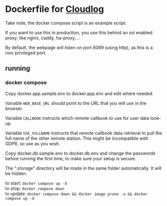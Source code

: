 # Dockerfile for [Cloudlog](http://www.cloudlog.co.uk)

Take note, the docker compose script is an example script.

If you want to use this in production, you use this behind an ssl enabled proxy, like nginx, caddy, ha-proxy,...

By default, the webpage will listen on port 8089 (using http), as this is a non-privileged port.

## running
### docker compose
Copy docker.app.sample.env to docker.app.env and edit where needed.

Variable `WEB_BASE_URL` should point to the URL that you will use in the browser.

Variable `CALLBOOK` instructs which remote callbook to use for user data look-up.

Variable `USE_FULLNAME` instructs that remote callbook data retrieval to pull the full name of the other remote station. This might be incompatible with GDPR, so use as you wish.

Copy docker.db.sample.env to docker.db.env and change the passwords before running the first time, to make sure your setup is secure.

The ".storage" directory will be made in the same folder automatically. It will be hidden.

to start: `docker compose up -d`  
to stop: `docker compose down`  
to update: `docker compose down && docker image prune -a && docker compose up -d`
